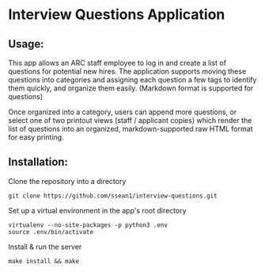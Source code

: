 # Interview Questions Application

## Usage:

This app allows an ARC staff employee to log in and create a list of questions for potential new hires. The application supports moving these questions into categories and assigning each question a few tags to identify them quickly, and organize them easily. (Markdown format is supported for questions)

Once organized into a category, users can append more questions, or select one of two printout views (staff / applicant copies) which render the list of questions into an organized, markdown-supported raw HTML format for easy printing.

## Installation:

Clone the repository into a directory

    git clone https://github.com/ssean1/interview-questions.git

Set up a virtual environment in the app's root directory

    virtualenv --no-site-packages -p python3 .env
    source .env/bin/activate

Install & run the server

    make install && make
